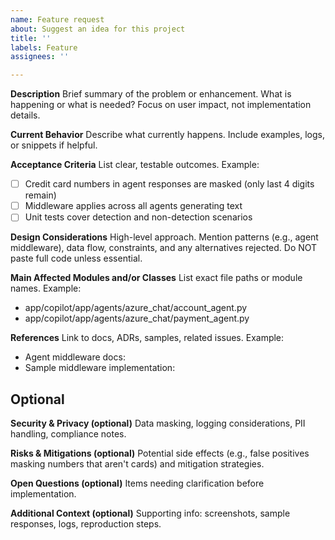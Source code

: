 ```yaml
---
name: Feature request
about: Suggest an idea for this project
title: ''
labels: Feature
assignees: ''

---
```


**Description**
Brief summary of the problem or enhancement. What is happening or what is needed? Focus on user impact, not implementation details.

**Current Behavior**
Describe what currently happens. Include examples, logs, or snippets if helpful.

**Acceptance Criteria**
List clear, testable outcomes. Example:
- [ ] Credit card numbers in agent responses are masked (only last 4 digits remain)
- [ ] Middleware applies across all agents generating text
- [ ] Unit tests cover detection and non-detection scenarios

**Design Considerations**
High-level approach. Mention patterns (e.g., agent middleware), data flow, constraints, and any alternatives rejected. Do NOT paste full code unless essential.

**Main Affected Modules and/or Classes**
List exact file paths or module names. Example:
- app/copilot/app/agents/azure_chat/account_agent.py
- app/copilot/app/agents/azure_chat/payment_agent.py

**References**
Link to docs, ADRs, samples, related issues. Example:
- Agent middleware docs: <URL>
- Sample middleware implementation: <URL>

## Optional
**Security & Privacy (optional)**
Data masking, logging considerations, PII handling, compliance notes.

**Risks & Mitigations (optional)**
Potential side effects (e.g., false positives masking numbers that aren't cards) and mitigation strategies.

**Open Questions (optional)**
Items needing clarification before implementation.

**Additional Context (optional)**
Supporting info: screenshots, sample responses, logs, reproduction steps.
